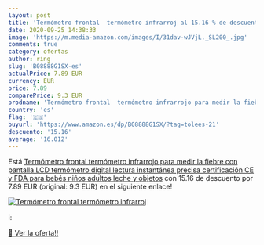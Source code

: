 ```yaml
---
layout: post
title: 'Termómetro frontal  termómetro infrarroj al 15.16 % de descuento'
date: 2020-09-25 14:38:33
image: 'https://m.media-amazon.com/images/I/31dav-wJVjL._SL200_.jpg'
comments: true
category: ofertas
author: ring
slug: 'B08888G1SX-es'
actualPrice: 7.89 EUR
currency: EUR
price: 7.89
comparePrice: 9.3 EUR
prodname: 'Termómetro frontal  termómetro infrarrojo para medir la fiebre  con pantalla LCD  termómetro digital  lectura instantánea precisa  certificación CE y FDA  para bebés  niños  adultos  leche y objetos'
country: 'es'
flag: '🇪🇸'
buyurl: 'https://www.amazon.es/dp/B08888G1SX/?tag=tolees-21'
descuento: '15.16'
average: '16.012'
---
```


Está [Termómetro frontal  termómetro infrarrojo para medir la fiebre  con pantalla LCD  termómetro digital  lectura instantánea precisa  certificación CE y FDA  para bebés  niños  adultos  leche y objetos](https://www.amazon.es/dp/B08888G1SX/?tag=tolees-21) con 15.16 de descuento por 7.89 EUR (original: 9.3 EUR) en el siguiente enlace!

[![Termómetro frontal  termómetro infrarroj](https://m.media-amazon.com/images/I/31dav-wJVjL._SL200_.jpg)](https://www.amazon.es/dp/B08888G1SX/?tag=tolees-21)

ℹ️:


[🛒 Ver la oferta!!](https://www.amazon.es/dp/B08888G1SX/?tag=tolees-21)
